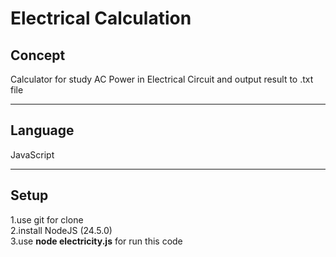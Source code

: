 # Electrical Calculation
## Concept

Calculator for study AC Power in Electrical Circuit and output result to .txt file</br>

------------------------------------------------------------------------------------------

## Language

JavaScript

------------------------------------------------------------------------------------------

## Setup

1.use git for clone</br>
2.install NodeJS (24.5.0)</br>
3.use **node electricity.js** for run this code
